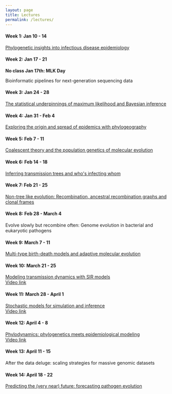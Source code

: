 ```yaml
---
layout: page
title: Lectures
permalink: /lectures/
---
```


#### Week 1: Jan 10 - 14

[Phylogenetic insights into infectious disease epidemiology][lecture1] <br>

[lecture1]: <{{site.baseurl}}/lectures/MolEpi.PhyloInsights.2022.Lecture1.pdf>

#### Week 2: Jan 17 - 21

**No class Jan 17th: MLK Day** <br>

Bioinformatic pipelines for next-generation sequencing data <br>

#### Week 3: Jan 24 - 28

[The statistical underpinnings of maximum likelihood and Bayesian inference][lecture2] <br>

[lecture2]: <{{site.baseurl}}/lectures/MolEpi.StatisticalUnderpinnings.2022.Lecture2.pdf>

#### Week 4: Jan 31 - Feb 4

[Exploring the origin and spread of epidemics with phylogeography][lecture3] <br>

[lecture3]: <{{site.baseurl}}/lectures/MolEpi.Phylogeography.2022.Lecture3.pdf>

#### Week 5: Feb 7 - 11

[Coalescent theory and the population genetics of molecular evolution][lecture4] <br>

[lecture4]: <{{site.baseurl}}/lectures/MolEpi.CoalescentTheory.2022.Lecture4.pdf>

#### Week 6: Feb 14 - 18

[Inferring transmission trees and who's infecting whom][lecture5] <br>

[lecture5]: <{{site.baseurl}}/lectures/MolEpi.TransmissionTrees.2022.Lecture5.pdf>

#### Week 7: Feb 21 - 25

[Non-tree like evolution: Recombination, ancestral recombination graphs and clonal frames][lecture6] <br>

[lecture6]: <{{site.baseurl}}/lectures/MolEpi.Recombination.2022.Lecture6.pdf>

#### Week 8: Feb 28 - March 4

Evolve slowly but recombine often: Genome evolution in bacterial and eukaryotic pathogens <br>

#### Week 9: March 7 - 11

[Multi-type birth-death models and adaptive molecular evolution][lecture7] <br>

[lecture7]: <{{site.baseurl}}/lectures/MolEpi.BirthDeathModels.Lecture7.pdf>

#### Week 10: March 21 - 25

[Modeling transmission dynamics with SIR models][lecture8] <br>
[Video link][video-lecture8] <br>

[lecture8]: <{{site.baseurl}}/lectures/MolEpi.EpiModels.Lecture8.pdf>
[video-lecture8]: <https://youtu.be/oU3wdcx5W5Q>

#### Week 11: March 28 - April 1

[Stochastic models for simulation and inference][lecture9] <br>
[Video link][video-lecture9] <br>

[lecture9]: <{{site.baseurl}}/lectures/MolEpi.StochasticModels.Lecture9.pdf>
[video-lecture9]: <https://youtu.be/qyomLyVh3hQ>

#### Week 12: April 4 - 8

[Phylodynamics: phylogenetics meets epidemiological modeling][lecture10] <br>
[Video link][video-lecture10] <br>

[lecture10]: <{{site.baseurl}}/lectures/MolEpi.Phylodynamics.Lecture10.pdf>
[video-lecture10]: <https://youtu.be/R2YqOXDuNMM>

#### Week 13: April 11 - 15

After the data deluge: scaling strategies for massive genomic datasets <br>

#### Week 14: April 18 - 22

[Predicting the (very near) future: forecasting pathogen evolution][lecture11] <br>

[lecture11]: <{{site.baseurl}}/lectures/MolEpi.PredictingPathogenEvolution.Lecture11.pdf>




